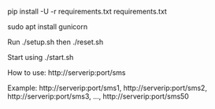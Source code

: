 pip install -U -r requirements.txt requirements.txt

sudo apt install gunicorn

Run ./setup.sh then ./reset.sh

Start using ./start.sh

How to use: http://serverip:port/sms<num>

Example: http://serverip:port/sms1, http://serverip:port/sms2, http://serverip:port/sms3, ..., http://serverip:port/sms50
